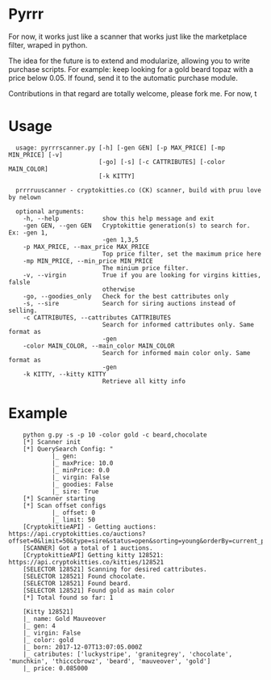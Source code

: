 # Pyrrr
For now, it works just like a scanner that works just like the marketplace filter, wraped in python.

The idea for the future is to extend and modularize, allowing you to write purchase scripts. For example: keep looking for a gold beard topaz with a price below 0.05. If found, send it to the automatic purchase module.

Contributions in that regard are totally welcome, please fork me.
For now, t

# Usage

      usage: pyrrrscanner.py [-h] [-gen GEN] [-p MAX_PRICE] [-mp MIN_PRICE] [-v]                               
                             [-go] [-s] [-c CATTRIBUTES] [-color MAIN_COLOR]                                   
                             [-k KITTY]                   

      prrrruuscanner - cryptokitties.co (CK) scanner, build with pruu love by nelown                           

      optional arguments:                                 
        -h, --help            show this help message and exit                                                  
        -gen GEN, --gen GEN   Cryptokittie generation(s) to search for. Ex: -gen 1,                            
                              -gen 1,3,5                  
        -p MAX_PRICE, --max_price MAX_PRICE               
                              Top price filter, set the maximum price here                                     
        -mp MIN_PRICE, --min_price MIN_PRICE              
                              The minium price filter.    
        -v, --virgin          True if you are looking for virgins kitties, falsle                              
                              otherwise                   
        -go, --goodies_only   Check for the best cattributes only                                              
        -s, --sire            Search for siring auctions instead of selling.                                   
        -c CATTRIBUTES, --cattributes CATTRIBUTES         
                              Search for informed cattributes only. Same format as                             
                              -gen                        
        -color MAIN_COLOR, --main_color MAIN_COLOR        
                              Search for informed main color only. Same format as                              
                              -gen                        
        -k KITTY, --kitty KITTY                           
                              Retrieve all kitty info

# Example

        python g.py -s -p 10 -color gold -c beard,chocolate
        [*] Scanner init
        [*] QuerySearch Config: "
                |_ gen:
                |_ maxPrice: 10.0
                |_ minPrice: 0.0
                |_ virgin: False
                |_ goodies: False
                |_ sire: True
        [*] Scanner starting
        [*] Scan offset configs
                |_ offset: 0
                |_ limit: 50
        [CryptokittieAPI] - Getting auctions: https://api.cryptokitties.co/auctions?offset=0&limit=50&type=sire&status=open&sorting=young&orderBy=current_price&orderDirection=asc&search=+beard+chocolate+gold
        [SCANNER] Got a total of 1 auctions.
        [CryptokittieAPI] Getting kitty 128521: https://api.cryptokitties.co/kitties/128521
        [SELECTOR 128521] Scanning for desired cattributes.
        [SELECTOR 128521] Found chocolate.
        [SELECTOR 128521] Found beard.
        [SELECTOR 128521] Found gold as main color
        [*] Total found so far: 1

        [Kitty 128521]
        |_ name: Gold Mauveover
        |_ gen: 4
        |_ virgin: False
        |_ color: gold
        |_ born: 2017-12-07T13:07:05.000Z
        |_ catributes: ['luckystripe', 'granitegrey', 'chocolate', 'munchkin', 'thicccbrowz', 'beard', 'mauveover', 'gold']
        |_ price: 0.085000
